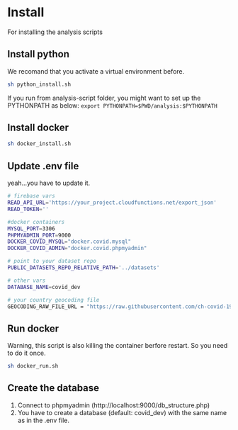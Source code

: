 # Install

For installing the analysis scripts

## Install python
We recomand that you activate a virtual environment before.

```bash
sh python_install.sh
```

If you run from analysis-script folder, you might want to set up the PYTHONPATH as below:
`export PYTHONPATH=$PWD/analysis:$PYTHONPATH`

## Install docker
```bash
sh docker_install.sh
```

## Update .env file

yeah...you have to update it.

```bash
# firebase vars
READ_API_URL='https://your_project.cloudfunctions.net/export_json'
READ_TOKEN=''

#docker containers
MYSQL_PORT=3306
PHPMYADMIN_PORT=9000
DOCKER_COVID_MYSQL="docker.covid.mysql"
DOCKER_COVID_ADMIN="docker.covid.phpmyadmin"

# point to your dataset repo
PUBLIC_DATASETS_REPO_RELATIVE_PATH='../datasets'

# other vars
DATABASE_NAME=covid_dev

# your country geocoding file 
GEOCODING_RAW_FILE_URL = "https://raw.githubusercontent.com/ch-covid-19/geo-locations/master/data/mex/MEX_geocoding.csv"
```

## Run docker

Warning, this script is also killing the container berfore restart. So you need to do it once.
```bash
sh docker_run.sh
```

## Create the database

1. Connect to phpmyadmin (http://localhost:9000/db_structure.php)
2. You have to create a database (default: covid_dev) with the same name as in the .env file.
